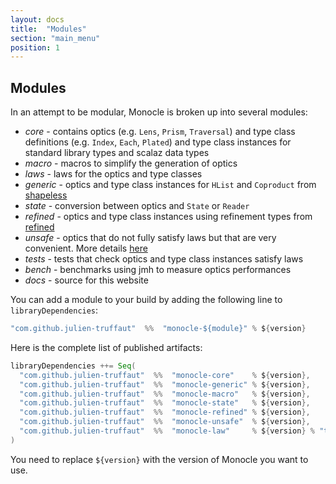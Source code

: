 ```yaml
---
layout: docs
title:  "Modules"
section: "main_menu"
position: 1
---
```


## Modules

In an attempt to be modular, Monocle is broken up into several modules:

* *core* - contains optics (e.g. `Lens`, `Prism`, `Traversal`) and type class definitions (e.g. `Index`, `Each`, `Plated`) and
  type class instances for standard library types and scalaz data types
* *macro* - macros to simplify the generation of optics
* *laws* - laws for the optics and type classes
* *generic* - optics and type class instances for `HList` and `Coproduct` from [shapeless](https://github.com/milessabin/shapeless)
* *state* - conversion between optics and `State` or `Reader`
* *refined* - optics and type class instances using refinement types from [refined](https://github.com/fthomas/refined)
* *unsafe* - optics that do not fully satisfy laws but that are very convenient. More details [here](unsafe_module.html)
* *tests* - tests that check optics and type class instances satisfy laws
* *bench* - benchmarks using jmh to measure optics performances
* *docs* - source for this website

You can add a module to your build by adding the following line to `libraryDependencies`:

```scala
"com.github.julien-truffaut"  %%  "monocle-${module}" % ${version}
```

Here is the complete list of published artifacts:

```scala
libraryDependencies ++= Seq(
  "com.github.julien-truffaut"  %%  "monocle-core"    % ${version},
  "com.github.julien-truffaut"  %%  "monocle-generic" % ${version},
  "com.github.julien-truffaut"  %%  "monocle-macro"   % ${version},
  "com.github.julien-truffaut"  %%  "monocle-state"   % ${version},
  "com.github.julien-truffaut"  %%  "monocle-refined" % ${version},
  "com.github.julien-truffaut"  %%  "monocle-unsafe"  % ${version},
  "com.github.julien-truffaut"  %%  "monocle-law"     % ${version} % "test"
)
```

You need to replace `${version}` with the version of Monocle you want to use.